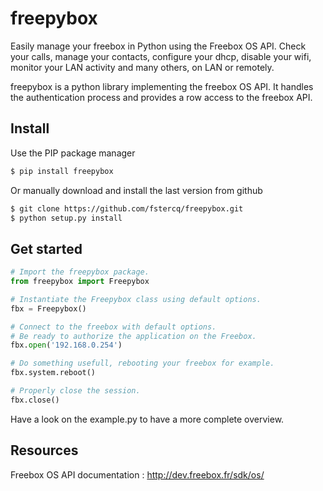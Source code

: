 freepybox
==========

Easily manage your freebox in Python using the Freebox OS API.
Check your calls, manage your contacts, configure your dhcp, disable your wifi, monitor your LAN activity and many others, on LAN or remotely.

freepybox is a python library implementing the freebox OS API. It handles the authentication process and provides a row access to the freebox API.

Install
-------
Use the PIP package manager
```bash
$ pip install freepybox
```

Or manually download and install the last version from github
```bash
$ git clone https://github.com/fstercq/freepybox.git
$ python setup.py install
```

Get started
-----------
```python
# Import the freepybox package.
from freepybox import Freepybox

# Instantiate the Freepybox class using default options.
fbx = Freepybox()

# Connect to the freebox with default options. 
# Be ready to authorize the application on the Freebox.
fbx.open('192.168.0.254')

# Do something usefull, rebooting your freebox for example.
fbx.system.reboot()

# Properly close the session.
fbx.close()
```
Have a look on the example.py to have a more complete overview.

Resources
---------
Freebox OS API documentation : http://dev.freebox.fr/sdk/os/

